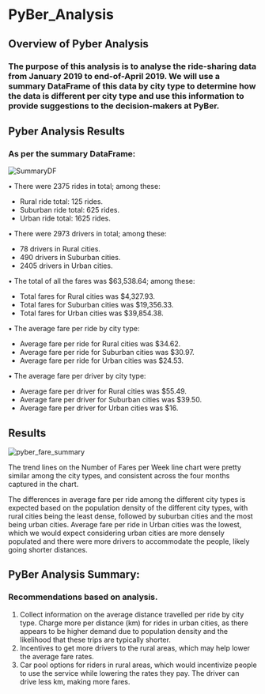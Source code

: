 # PyBer_Analysis
## Overview of Pyber Analysis 
### The purpose of this analysis is to analyse the ride-sharing data from January 2019 to end-of-April 2019. We will use a summary DataFrame of this data by city type to determine how the data is different per city type and use this information to provide suggestions to the decision-makers at PyBer.

## Pyber Analysis Results
### As per the summary DataFrame:
![SummaryDF](https://user-images.githubusercontent.com/74624855/127791996-ee6baee4-8ac9-4529-ab79-5b836d1eb7df.png)

•	There were 2375 rides in total; among these:
  - Rural ride total: 125 rides.
  - Suburban ride total: 625 rides.
  - Urban ride total: 1625 rides.
  
•	There were 2973 drivers in total; among these:
  - 78 drivers in Rural cities.
  - 490 drivers in Suburban cities.
  - 2405 drivers in Urban cities.
  
•	The total of all the fares was $63,538.64; among these:
  - Total fares for Rural cities was $4,327.93.
  - Total fares for Suburban cities was $19,356.33.
  - Total fares for Urban cities was $39,854.38.
  
•	The average fare per ride by city type:
  - Average fare per ride for Rural cities was $34.62.
  - Average fare per ride for Suburban cities was $30.97.
  - Average fare per ride for Urban cities was $24.53.
  
•	The average fare per driver by city type:
  - Average fare per driver for Rural cities was $55.49.
  - Average fare per driver for Suburban cities was $39.50.
  - Average fare per driver for Urban cities was $16.

## Results

![pyber_fare_summary](https://user-images.githubusercontent.com/74624855/127792449-6702c459-4a90-44eb-8873-04e3ef30d1b1.png)

The trend lines on the Number of Fares per Week line chart were pretty similar among the city types, and consistent across the four months captured in the chart.

The differences in average fare per ride among the different city types is expected based on the population density of the different city types, with rural cities being the least dense, followed by suburban cities and the most being urban cities. Average fare per ride in Urban cities was the lowest, which we would expect considering urban cities are more densely populated and there were more drivers to accommodate the people, likely going shorter distances. 

## PyBer Analysis Summary:
### Recommendations based on analysis.

1) Collect information on the average distance travelled per ride by city type. Charge more per distance (km) for rides in urban cities, as there appears to be higher demand  due to population density and the likelihood that these trips are typically shorter.
2) Incentives to get more drivers to the rural areas, which may help lower the average fare rates.
3) Car pool options for riders in rural areas, which would incentivize people to use the service while lowering the rates they pay. The driver can drive less km, making more fares.
